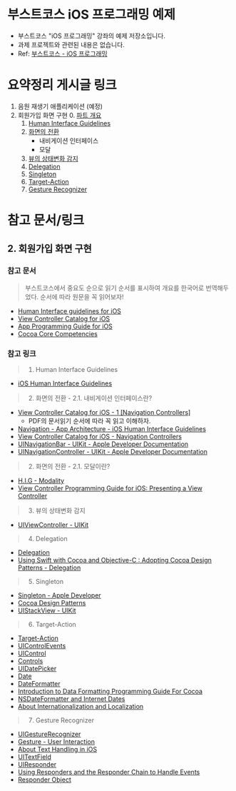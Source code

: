 # 부스트코스 iOS 프로그래밍 예제

- 부스트코스 "iOS 프로그래밍" 강좌의 예제 저장소입니다.
- 과제 프로젝트와 관련된 내용은 없습니다.
- Ref: [부스트코스 - iOS 프로그래밍](https://www.edwith.org/boostcourse-ios/)



# 요약정리 게시글 링크

1. 음원 재생기 애플리케이션 (예정)
2. 회원가입 화면 구현
    0. [파트 개요](https://kyungminleedev.github.io/notes/Boostcourse-iOS-2-SignUp-0~2/#0-%ED%8C%8C%ED%8A%B8-%EA%B0%9C%EC%9A%94)
    1. [Human Interface Guidelines](https://kyungminleedev.github.io/notes/Boostcourse-iOS-2-SignUp-0~2/#1-human-interface-guidelines)
    2. [화면의 전환](https://kyungminleedev.github.io/notes/Boostcourse-iOS-2-SignUp-0~2/#2-%ED%99%94%EB%A9%B4%EC%9D%98-%EC%A0%84%ED%99%98)
        - 내비게이션 인터페이스
        - 모달
    3. [뷰의 상태변화 감지](https://kyungminleedev.github.io/notes/Boostcourse-iOS-2-SignUp-3/)
    4. [Delegation](https://kyungminleedev.github.io/notes/Boostcourse-iOS-2-SignUp-4/)
    5. [Singleton](https://kyungminleedev.github.io/notes/Boostcourse-iOS-2-SignUp-5/)
    6. [Target-Action](https://kyungminleedev.github.io/notes/Boostcourse-iOS-2-SignUp-6/)
    7. [Gesture Recognizer](https://kyungminleedev.github.io/notes/Boostcourse-iOS-2-SignUp-7/)



# 참고 문서/링크

## 2. 회원가입 화면 구현

### 참고 문서

> 부스트코스에서 중요도 순으로 읽기 순서를 표시하여 개요를 한국어로 번역해두었다.
순서에 따라 원문을 꼭 읽어보자!

- [Human Interface guidelines for iOS](https://github.com/KyungminLeeDev/BoostCourse_iOS_Examples/blob/master/Documents/document_human_interface_guidline_for_iOS.pdf)
- [View Controller Catalog for iOS](https://github.com/KyungminLeeDev/BoostCourse_iOS_Examples/blob/master/Documents/document_view_controller_catalog_for_iOS_1.pdf)
- [App Programming Guide for iOS](https://github.com/KyungminLeeDev/BoostCourse_iOS_Examples/blob/master/Documents/document_app_programming_guide_for_iOS.pdf)
- [Cocoa Core Competencies](https://github.com/KyungminLeeDev/BoostCourse_iOS_Examples/blob/master/Documents/document_cocoa_core_competencies.pdf)

### 참고 링크

> 1. Human Interface Guidelines 

- [iOS Human Interface Guidelines](https://developer.apple.com/design/human-interface-guidelines/ios/overview/themes/)

> 2. 화면의 전환 - 2.1. 내비게이션 인터페이스란?

- [View Controller Catalog for iOS - 1 [Navigation Controllers] ](https://developer.apple.com/library/archive/documentation/WindowsViews/Conceptual/ViewControllerCatalog/Introduction.html)
    - PDF의 문서읽기 순서에 따라 꼭 읽고 이해하자.
- [Navigation - App Architecture - iOS Human Interface Guidelines](https://developer.apple.com/design/human-interface-guidelines/ios/app-architecture/navigation/)
- [View Controller Catalog for iOS - Navigation Controllers](https://developer.apple.com/library/archive/documentation/WindowsViews/Conceptual/ViewControllerCatalog/Chapters/NavigationControllers.html)
- [UINavigationBar - UIKit - Apple Developer Documentation](https://developer.apple.com/documentation/uikit/uinavigationbar)
- [UINavigationController - UIKit - Apple Developer Documentation](https://developer.apple.com/documentation/uikit/uinavigationcontroller)

> 2. 화면의 전환 - 2.1. 모달이란?

- [H.I.G - Modality](https://developer.apple.com/design/human-interface-guidelines/ios/app-architecture/modality/)
- [View Controller Programming Guide for iOS: Presenting a View Controller](https://developer.apple.com/library/archive/featuredarticles/ViewControllerPGforiPhoneOS/PresentingaViewController.html)

> 3. 뷰의 상태변화 감지

- [UIViewController - UIKit](https://developer.apple.com/documentation/uikit/uiviewcontroller)

> 4. Delegation

- [Delegation](https://docs.swift.org/swift-book/LanguageGuide/Protocols.html#//apple_ref/doc/uid/TP40014097-CH25-ID276)
- [Using Swift with Cocoa and Objective-C : Adopting Cocoa Design Patterns - Delegation](https://developer.apple.com/documentation/swift/cocoa_design_patterns#//apple_ref/doc/uid/TP40014216-CH7-ID8)

> 5. Singleton

- [Singleton - Apple Developer](https://developer.apple.com/library/archive/documentation/General/Conceptual/DevPedia-CocoaCore/Singleton.html)
- [Cocoa Design Patterns](https://developer.apple.com/documentation/swift/cocoa_design_patterns#//apple_ref/doc/uid/TP40014216-CH7-ID177)
- [UIStackView - UIKit](https://developer.apple.com/documentation/uikit/uistackview)

> 6. Target-Action

- [Target-Action](https://developer.apple.com/library/archive/documentation/General/Conceptual/Devpedia-CocoaApp/TargetAction.html)
- [UIControlEvents](https://developer.apple.com/documentation/uikit/uicontrolevents)
- [UIControl](https://developer.apple.com/documentation/uikit/uicontrol)
- [Controls](https://developer.apple.com/design/human-interface-guidelines/ios/controls/buttons/)
- [UIDatePicker](https://developer.apple.com/documentation/uikit/uidatepicker)
- [Date](https://developer.apple.com/documentation/foundation/date)
- [DateFormatter](https://developer.apple.com/documentation/foundation/dateformatter)
- [Introduction to Data Formatting Programming Guide For Cocoa](https://developer.apple.com/library/archive/documentation/Cocoa/Conceptual/DataFormatting/DataFormatting.html#//apple_ref/doc/uid/10000029i)
- [NSDateFormatter and Internet Dates](https://developer.apple.com/library/archive/qa/qa1480/_index.html)
- [About Internationalization and Localization](https://developer.apple.com/library/archive/documentation/MacOSX/Conceptual/BPInternational/Introduction/Introduction.html#//apple_ref/doc/uid/10000171i)


> 7. Gesture Recognizer

- [UIGestureRecognizer](https://developer.apple.com/documentation/uikit/uigesturerecognizer)
- [Gesture - User Interaction](https://developer.apple.com/design/human-interface-guidelines/ios/user-interaction/gestures/)
- [About Text Handling in iOS](https://developer.apple.com/library/archive/documentation/StringsTextFonts/Conceptual/TextAndWebiPhoneOS/Introduction/Introduction.html#//apple_ref/doc/uid/TP40009542)
- [UITextField](https://developer.apple.com/documentation/uikit/uitextfield)
- [UIResponder](https://developer.apple.com/documentation/uikit/uiresponder)
- [Using Responders and the Responder Chain to Handle Events](https://developer.apple.com/documentation/uikit/touches_presses_and_gestures/using_responders_and_the_responder_chain_to_handle_events)
- [Responder Object](https://developer.apple.com/library/archive/documentation/General/Conceptual/Devpedia-CocoaApp/Responder.html)
